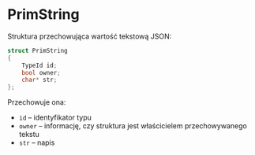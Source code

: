 # PrimString

Struktura przechowująca wartość tekstową JSON:

```cpp
struct PrimString  
{  
    TypeId id;  
    bool owner;  
    char* str;  
};
```

Przechowuje ona:

- `id` – identyfikator typu
- `owner` – informację, czy struktura jest właścicielem przechowywanego tekstu
- `str` – napis
